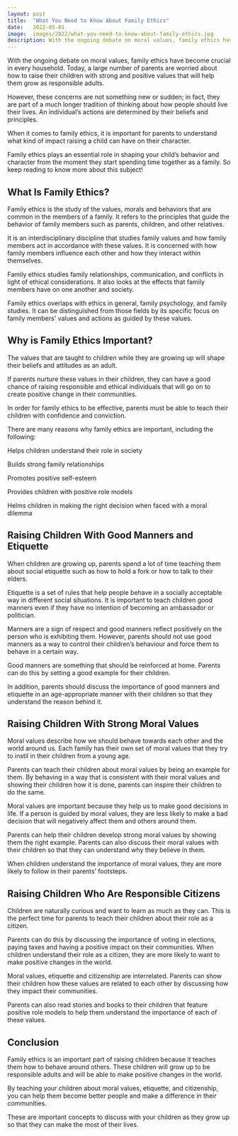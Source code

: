 ```yaml
---
layout: post
title:  "What You Need to Know About Family Ethics"
date:   2022-05-01
image:  images/2022/what-you-need-to-know-about-family-ethics.jpg
description: With the ongoing debate on moral values, family ethics have become crucial in every household. Today, a large number of parents are worried about how to raise their children with strong and positive values that will help them grow as responsible adults.
---
```



With the ongoing debate on moral values, family ethics have become crucial in every household. Today, a large number of parents are worried about how to raise their children with strong and positive values that will help them grow as responsible adults.

However, these concerns are not something new or sudden; in fact, they are part of a much longer tradition of thinking about how people should live their lives. An individual’s actions are determined by their beliefs and principles.

When it comes to family ethics, it is important for parents to understand what kind of impact raising a child can have on their character.

Family ethics plays an essential role in shaping your child’s behavior and character from the moment they start spending time together as a family. So keep reading to know more about this subject!


## What Is Family Ethics?

Family ethics is the study of the values, morals and behaviors that are common in the members of a family. It refers to the principles that guide the behavior of family members such as parents, children, and other relatives.

It is an interdisciplinary discipline that studies family values and how family members act in accordance with these values. It is concerned with how family members influence each other and how they interact within themselves.

Family ethics studies family relationships, communication, and conflicts in light of ethical considerations. It also looks at the effects that family members have on one another and society.

Family ethics overlaps with ethics in general, family psychology, and family studies. It can be distinguished from those fields by its specific focus on family members' values and actions as guided by these values.


## Why is Family Ethics Important?

The values that are taught to children while they are growing up will shape their beliefs and attitudes as an adult.

If parents nurture these values in their children, they can have a good chance of raising responsible and ethical individuals that will go on to create positive change in their communities.

In order for family ethics to be effective, parents must be able to teach their children with confidence and conviction.

There are many reasons why family ethics are important, including the following:

Helps children understand their role in society

Builds strong family relationships

Promotes positive self-esteem

Provides children with positive role models

Helms children in making the right decision when faced with a moral dilemma


## Raising Children With Good Manners and Etiquette

When children are growing up, parents spend a lot of time teaching them about social etiquette such as how to hold a fork or how to talk to their elders.

Etiquette is a set of rules that help people behave in a socially acceptable way in different social situations. It is important to teach children good manners even if they have no intention of becoming an ambassador or politician.

Manners are a sign of respect and good manners reflect positively on the person who is exhibiting them. However, parents should not use good manners as a way to control their children’s behaviour and force them to behave in a certain way.

Good manners are something that should be reinforced at home. Parents can do this by setting a good example for their children.

In addition, parents should discuss the importance of good manners and etiquette in an age-appropriate manner with their children so that they understand the reason behind it.


## Raising Children With Strong Moral Values

Moral values describe how we should behave towards each other and the world around us. Each family has their own set of moral values that they try to instil in their children from a young age.

Parents can teach their children about moral values by being an example for them. By behaving in a way that is consistent with their moral values and showing their children how it is done, parents can inspire their children to do the same.

Moral values are important because they help us to make good decisions in life. If a person is guided by moral values, they are less likely to make a bad decision that will negatively affect them and others around them.

Parents can help their children develop strong moral values by showing them the right example. Parents can also discuss their moral values with their children so that they can understand why they believe in them.

When children understand the importance of moral values, they are more likely to follow in their parents’ footsteps.


## Raising Children Who Are Responsible Citizens

Children are naturally curious and want to learn as much as they can. This is the perfect time for parents to teach their children about their role as a citizen.

Parents can do this by discussing the importance of voting in elections, paying taxes and having a positive impact on their communities. When children understand their role as a citizen, they are more likely to want to make positive changes in the world.

Moral values, etiquette and citizenship are interrelated. Parents can show their children how these values are related to each other by discussing how they impact their communities.

Parents can also read stories and books to their children that feature positive role models to help them understand the importance of each of these values.


## Conclusion

Family ethics is an important part of raising children because it teaches them how to behave around others. These children will grow up to be responsible adults and will be able to make positive changes in the world.

By teaching your children about moral values, etiquette, and citizenship, you can help them become better people and make a difference in their communities.

These are important concepts to discuss with your children as they grow up so that they can make the most of their lives.

